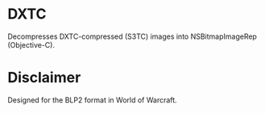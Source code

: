 # DXTC
Decompresses DXTC-compressed (S3TC) images into NSBitmapImageRep (Objective-C).

# Disclaimer

Designed for the BLP2 format in World of Warcraft.
